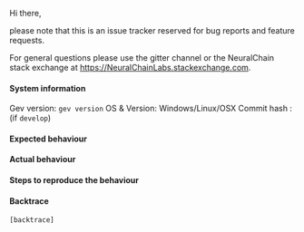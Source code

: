 Hi there,

please note that this is an issue tracker reserved for bug reports and feature requests.

For general questions please use the gitter channel or the NeuralChain stack exchange at https://NeuralChainLabs.stackexchange.com.

#### System information

Gev version: `gev version`
OS & Version: Windows/Linux/OSX
Commit hash : (if `develop`)

#### Expected behaviour


#### Actual behaviour


#### Steps to reproduce the behaviour


#### Backtrace

````
[backtrace]
````
